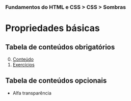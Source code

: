 ### Fundamentos do HTML e CSS > CSS > Sombras

# Propriedades básicas

## Tabela de conteúdos obrigatórios
0. [Conteúdo](README.md)
1. [Exercícios](1.%20Exercícios.md)

## Tabela de conteúdos opcionais
- Alfa transparência
